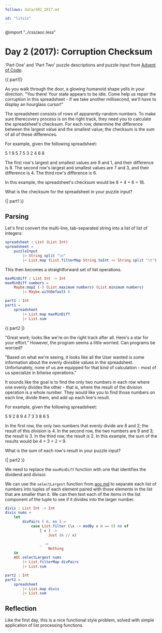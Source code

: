 ```yaml
---
follows: data/d02_2017.md

id: "litvis"
---
```


@import "../css/aoc.less"

# Day 2 (2017): Corruption Checksum

'Part One' and 'Part Two' puzzle descriptions and puzzle input from [Advent of Code](https://adventofcode.com/2017/day/2):

{( part1|}

As you walk through the door, a glowing humanoid shape yells in your direction. "You there! Your state appears to be idle. Come help us repair the corruption in this spreadsheet - if we take another millisecond, we'll have to display an hourglass cursor!"

The spreadsheet consists of rows of apparently-random numbers. To make sure therecovery process is on the right track, they need you to calculate the spreadsheet's checksum. For each row, determine the difference between the largest value and the smallest value; the checksum is the sum of all of these differences.

For example, given the following spreadsheet:

5 1 9 5
7 5 3
2 4 6 8

The first row's largest and smallest values are 9 and 1, and their difference is 8.
The second row's largest and smallest values are 7 and 3, and their difference is 4.
The third row's difference is 6.

In this example, the spreadsheet's checksum would be 8 + 4 + 6 = 18.

What is the checksum for the spreadsheet in your puzzle input?

{| part1 )}

## Parsing

Let's first convert the multi-line, tab-separated string into a list of list of integers:

```elm {l}
spreadsheet : List (List Int)
spreadsheet =
    puzzleInput
        |> String.split "\n"
        |> List.map (List.filterMap String.toInt << String.split "\t")
```

This then becomes a straightforward set of list operations.

```elm {l}
maxMinDiff : List Int -> Int
maxMinDiff numbers =
    Maybe.map2 (-) (List.maximum numbers) (List.minimum numbers)
        |> Maybe.withDefault 0
```

```elm {l r}
part1 : Int
part1 =
    spreadsheet
        |> List.map maxMinDiff
        |> List.sum
```

{( part2 |}

"Great work; looks like we're on the right track after all. Here's a star for your effort." However, the program seems a little worried. Can programs be worried?

"Based on what we're seeing, it looks like all the User wanted is some information about the evenly divisible values in the spreadsheet. Unfortunately, none of us are equipped for that kind of calculation - most of us specialize in bitwise operations."

It sounds like the goal is to find the only two numbers in each row where one evenly divides the other - that is, where the result of the division operation is a whole number. They would like you to find those numbers on each line, divide them, and add up each line's result.

For example, given the following spreadsheet:

5 9 2 8
9 4 7 3
3 8 6 5

In the first row, the only two numbers that evenly divide are 8 and 2; the result of this division is 4.
In the second row, the two numbers are 9 and 3; the result is 3.
In the third row, the result is 2.
In this example, the sum of the results would be 4 + 3 + 2 = 9.

What is the sum of each row's result in your puzzle input?

{| part2 )}

We need to replace the `maxMinDiff` function with one that identifies the dividend and divisor.

We can use the `selectLargest` function from [aoc.md](aoc.md) to separate each list of numbers into tuples of each element paired with those elements in the list that are smaller than it. We can then text each of the items in the list component of the tuple to see if it divides into the larger number.

```elm {l}
divis : List Int -> Int
divis nums =
    let
        divPairs ( n, ns ) =
            case List.filter (\x -> modBy x n == 0) ns of
                [ x ] ->
                    Just (n // x)

                _ ->
                    Nothing
    in
    AOC.selectLargest nums
        |> List.filterMap divPairs
        |> List.sum
```

```elm {l r}
part2 : Int
part2 =
    spreadsheet
        |> List.map divis
        |> List.sum
```

## Reflection

Like the first day, this is a nice functional style problem, solved with simple application of list processing functions.
